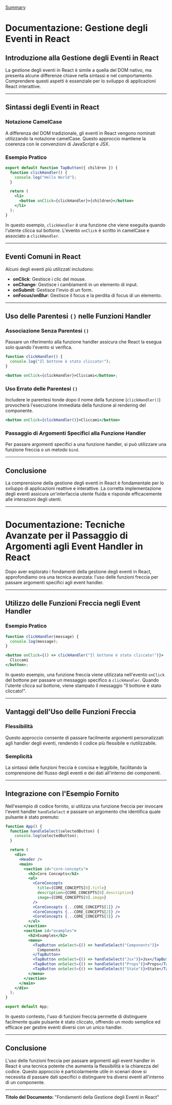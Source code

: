 [Summary](../Summary.md)

# Documentazione: Gestione degli Eventi in React

## Introduzione alla Gestione degli Eventi in React

La gestione degli eventi in React è simile a quella del DOM nativo, ma presenta alcune differenze chiave nella sintassi e nel comportamento. Comprendere questi aspetti è essenziale per lo sviluppo di applicazioni React interattive.

---

## Sintassi degli Eventi in React

### Notazione CamelCase

A differenza del DOM tradizionale, gli eventi in React vengono nominati utilizzando la notazione camelCase. Questo approccio mantiene la coerenza con le convenzioni di JavaScript e JSX.

### Esempio Pratico

```jsx
export default function TapButton({ children }) {
  function clickHandler() {
    console.log("Hello World");
  }

  return (
    <li>
      <button onClick={clickHandler}>{children}</button>
    </li>
  );
}
```

In questo esempio, `clickHandler` è una funzione che viene eseguita quando l'utente clicca sul bottone. L'evento `onClick` è scritto in camelCase e associato a `clickHandler`.

---

## Eventi Comuni in React

Alcuni degli eventi più utilizzati includono:

- **onClick**: Gestisce i clic del mouse.
- **onChange**: Gestisce i cambiamenti in un elemento di input.
- **onSubmit**: Gestisce l'invio di un form.
- **onFocus/onBlur**: Gestisce il focus e la perdita di focus di un elemento.

---

## Uso delle Parentesi `()` nelle Funzioni Handler

### Associazione Senza Parentesi `()`

Passare un riferimento alla funzione handler assicura che React la esegua solo quando l'evento si verifica.

```jsx
function clickHandler() {
  console.log("Il bottone è stato cliccato!");
}

<button onClick={clickHandler}>Cliccami</button>;
```

### Uso Errato delle Parentesi `()`

Includere le parentesi tonde dopo il nome della funzione (`clickHandler()`) provocherà l'esecuzione immediata della funzione al rendering del componente.

```jsx
<button onClick={clickHandler()}>Cliccami</button>
```

### Passaggio di Argomenti Specifici alla Funzione Handler

Per passare argomenti specifici a una funzione handler, si può utilizzare una funzione freccia o un metodo `bind`.

---

## Conclusione

La comprensione della gestione degli eventi in React è fondamentale per lo sviluppo di applicazioni reattive e interattive. La corretta implementazione degli eventi assicura un'interfaccia utente fluida e risponde efficacemente alle interazioni degli utenti.

---

# Documentazione: Tecniche Avanzate per il Passaggio di Argomenti agli Event Handler in React

Dopo aver esplorato i fondamenti della gestione degli eventi in React, approfondiamo ora una tecnica avanzata: l'uso delle funzioni freccia per passare argomenti specifici agli event handler.

---

## Utilizzo delle Funzioni Freccia negli Event Handler

### Esempio Pratico
```jsx
function clickHandler(message) {
  console.log(message);
}

<button onClick={() => clickHandler("Il bottone è stato cliccato!")}>
  Cliccami
</button>;
```

In questo esempio, una funzione freccia viene utilizzata nell'evento `onClick` del bottone per passare un messaggio specifico a `clickHandler`. Quando l'utente clicca sul bottone, viene stampato il messaggio "Il bottone è stato cliccato!".

---

## Vantaggi dell'Uso delle Funzioni Freccia

### Flessibilità
Questo approccio consente di passare facilmente argomenti personalizzati agli handler degli eventi, rendendo il codice più flessibile e riutilizzabile.

### Semplicità
La sintassi delle funzioni freccia è concisa e leggibile, facilitando la comprensione del flusso degli eventi e dei dati all'interno dei componenti.

---

## Integrazione con l'Esempio Fornito

Nell'esempio di codice fornito, si utilizza una funzione freccia per invocare l'event handler `handleSelect` e passare un argomento che identifica quale pulsante è stato premuto:

```jsx
function App() {
  function handleSelect(selectedButton) {
    console.log(selectedButton);
  }

  return (
    <div>
      <Header />
      <main>
        <section id="core-concepts">
          <h2>Core Concepts</h2>
          <ul>
            <CoreConcepts
              title={CORE_CONCEPTS[0].title}
              description={CORE_CONCEPTS[0].description}
              image={CORE_CONCEPTS[0].image}
            />
            <CoreConcepts {...CORE_CONCEPTS[1]} />
            <CoreConcepts {...CORE_CONCEPTS[2]} />
            <CoreConcepts {...CORE_CONCEPTS[3]} />
          </ul>
        </section>
        <section id="examples">
          <h2>Examples</h2>
          <menu>
            <TapButton onSelect={() => handleSelect("Components")}>
              Components
            </TapButton>
            <TapButton onSelect={() => handleSelect("Jsx")}>Jsx</TapButton>
            <TapButton onSelect={() => handleSelect("Props")}>Props</TapButton>
            <TapButton onSelect={() => handleSelect("State")}>State</TapButton>
          </menu>
        </section>
      </main>
    </div>
  );
}

export default App;
```

In questo contesto, l'uso di funzioni freccia permette di distinguere facilmente quale pulsante è stato cliccato, offrendo un modo semplice ed efficace per gestire eventi diversi con un unico handler.

---

## Conclusione

L'uso delle funzioni freccia per passare argomenti agli event handler in React è una tecnica potente che aumenta la flessibilità e la chiarezza del codice. Questo approccio è particolarmente utile in scenari dove si necessita di passare dati specifici o distinguere tra diversi eventi all'interno di un componente.

---

**Titolo del Documento:** "Fondamenti della Gestione degli Eventi in React"
